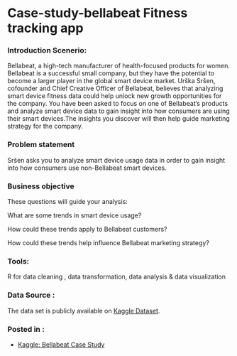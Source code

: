 # Case-study-bellabeat Fitness tracking app

### Introduction Scenerio:

Bellabeat, a high-tech manufacturer of health-focused products for women. Bellabeat is a successful small company, but they have the potential to become a larger player in the global smart device market. Urška Sršen, cofounder and Chief Creative Officer of Bellabeat, believes that analyzing smart device fitness data could help unlock new growth opportunities for the company. You have been asked to focus on one of Bellabeat’s products and analyze smart device data to gain insight into how consumers are using their smart devices.The insights you discover will then help guide marketing strategy for the company.

### Problem statement 

Sršen asks you to analyze smart device usage data in order to gain insight into how consumers use non-Bellabeat smart devices.

### Business objective 

These questions will guide your analysis:

What are some trends in smart device usage?

How could these trends apply to Bellabeat customers?

How could these trends help influence Bellabeat marketing strategy?

### Tools:
R for data cleaning , data transformation, data analysis & data visualization

### Data Source :
The data set is publicly available on [Kaggle Dataset](https://www.kaggle.com/arashnic/fitbit).

### Posted in :
- [Kaggle: Bellabeat Case Study](https://www.kaggle.com/code/shreyashjaiswalshrey/case-study-bellabeat-fitness-tracking-app)
